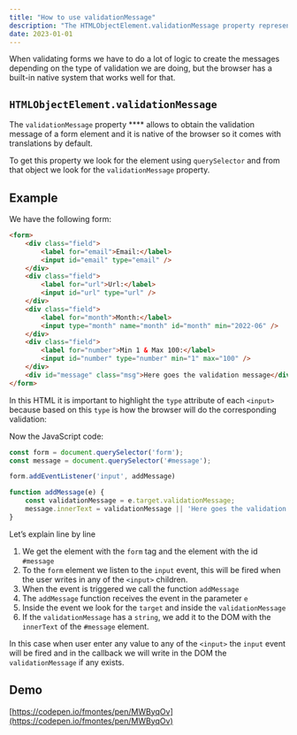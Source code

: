 ```yaml
---
title: "How to use validationMessage"
description: "The HTMLObjectElement.validationMessage property represents an error message displayed if an object element is not valid, or an empty string if it is valid. It is used to implement custom error messages for form validation."
date: 2023-01-01
---
```



When validating forms we have to do a lot of logic to create the messages depending on the type of validation we are doing, but the browser has a built-in native system that works well for that.

## **`HTMLObjectElement.validationMessage`**

The `validationMessage` property **** allows to obtain the validation message of a form element and it is native of the browser so it comes with translations by default.

To get this property we look for the element using `querySelector` and from that object we look for the `validationMessage` property.

## Example

We have the following form:

```html
<form>
    <div class="field">
        <label for="email">Email:</label>
        <input id="email" type="email" />
    </div>
    <div class="field">
        <label for="url">Url:</label>
        <input id="url" type="url" />
    </div>
    <div class="field">
        <label for="month">Month:</label>
        <input type="month" name="month" id="month" min="2022-06" />
    </div>
    <div class="field">
        <label for="number">Min 1 & Max 100:</label>
        <input id="number" type="number" min="1" max="100" />
    </div>
    <div id="message" class="msg">Here goes the validation message</div>
</form>
```

In this HTML it is important to highlight the `type` attribute of each `<input>` because based on this `type` is how the browser will do the corresponding validation:

Now the JavaScript code:

```jsx
const form = document.querySelector('form');
const message = document.querySelector('#message');

form.addEventListener('input', addMessage)

function addMessage(e) {
    const validationMessage = e.target.validationMessage;
    message.innerText = validationMessage || 'Here goes the validation message'
}
```

Let’s explain line by line

1. We get the element with the `form` tag and the element with the id `#message`
2. To the `form` element we listen to the `input` event, this will be fired when the user writes in any of the `<input>` children.
3. When the event is triggered we call the function `addMessage`
4. The `addMessage` function receives the event in the parameter `e`
5. Inside the event we look for the `target` and inside the `validationMessage`
6. If the `validationMessage` has a `string`, we add it to the DOM with the `innerText` of the `#message` element.

In this case when user enter any value to any of the `<input>` the `input` event will be fired and in the callback we will write in the DOM the `validationMessage` if any exists.

## Demo

[https://codepen.io/fmontes/pen/MWByqOv](https://codepen.io/fmontes/pen/MWByqOv)